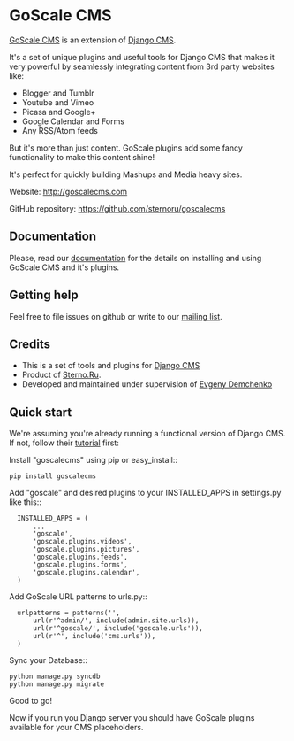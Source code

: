 # GoScale CMS

[GoScale CMS](http://goscalecms.com) is an extension of [Django CMS](http://django-cms.org).

It's a set of unique plugins and useful tools for Django CMS that makes it very powerful by seamlessly integrating content from 3rd party websites like:

* Blogger and Tumblr
* Youtube and Vimeo
* Picasa and Google+
* Google Calendar and Forms
* Any RSS/Atom feeds

But it's more than just content. GoScale plugins add some fancy functionality to make this content shine!

It's perfect for quickly building Mashups and Media heavy sites.

Website: http://goscalecms.com

GitHub repository: https://github.com/sternoru/goscalecms

## Documentation

Please, read our [documentation](https://goscalecms.readthedocs.org) for  the details on installing and using GoScale CMS and it's plugins.

## Getting help

Feel free to file issues on github or write to our [mailing list](https://groups.google.com/forum/?fromgroups#!forum/goscale-cms).

## Credits

* This is a set of tools and plugins for [Django CMS](http://django-cms.org)
* Product of [Sterno.Ru](http://sterno.ru/en/).
* Developed and maintained under supervision of [Evgeny Demchenko](https://github.com/littlepea)

## Quick start

We're assuming you're already running a functional version of Django CMS. If not, follow their [tutorial](http://docs.django-cms.org/en/2.2/getting_started/tutorial.html) first:

Install "goscalecms" using pip or easy_install::

    pip install goscalecms

Add "goscale" and desired plugins to your INSTALLED_APPS in settings.py like this::

      INSTALLED_APPS = (
          ...
          'goscale',
          'goscale.plugins.videos',
          'goscale.plugins.pictures',
          'goscale.plugins.feeds',
          'goscale.plugins.forms',
          'goscale.plugins.calendar',
      )


Add GoScale URL patterns to urls.py::

      urlpatterns = patterns('',
          url(r'^admin/', include(admin.site.urls)),
          url(r'^goscale/', include('goscale.urls')),
          url(r'^', include('cms.urls')),
      )

Sync your Database::

    python manage.py syncdb
    python manage.py migrate

Good to go!

Now if you run you Django server you should have GoScale plugins available for your CMS placeholders.